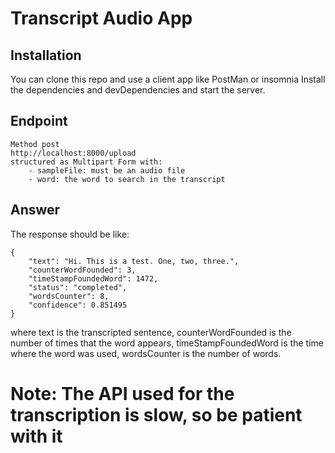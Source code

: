 # Transcript Audio App

## Installation

You can clone this repo and use a client app like PostMan or insomnia
Install the dependencies and devDependencies and start the server.

## Endpoint

```
Method post
http://localhost:8000/upload
structured as Multipart Form with:
    - sampleFile: must be an audio file
    - word: the word to search in the transcript
```
## Answer

The response should be like:
```
{
	"text": "Hi. This is a test. One, two, three.",
	"counterWordFounded": 3,
	"timeStampFoundedWord": 1472,
	"status": "completed",
	"wordsCounter": 8,
	"confidence": 0.851495
}
```

where text is the transcripted sentence, counterWordFounded is the number of times that the word appears, timeStampFoundedWord is the time where the word was used, wordsCounter is the number of words.
# Note: The API used for the transcription is slow, so be patient with it